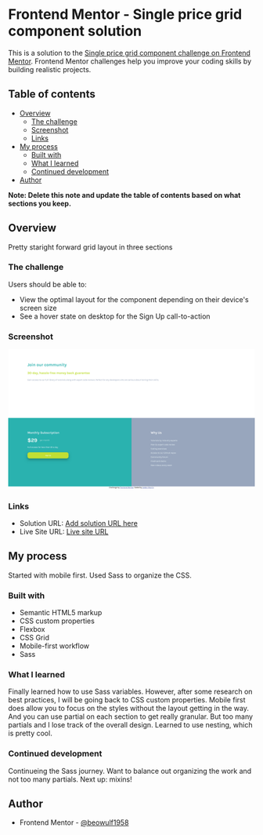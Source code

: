 # Frontend Mentor - Single price grid component solution

This is a solution to the [Single price grid component challenge on Frontend Mentor](https://www.frontendmentor.io/challenges/single-price-grid-component-5ce41129d0ff452fec5abbbc). Frontend Mentor challenges help you improve your coding skills by building realistic projects.

## Table of contents

- [Overview](#overview)
  - [The challenge](#the-challenge)
  - [Screenshot](#screenshot)
  - [Links](#links)
- [My process](#my-process)
  - [Built with](#built-with)
  - [What I learned](#what-i-learned)
  - [Continued development](#continued-development)
- [Author](#author)

**Note: Delete this note and update the table of contents based on what sections you keep.**

## Overview

Pretty staright forward grid layout in three sections

### The challenge

Users should be able to:

- View the optimal layout for the component depending on their device's screen size
- See a hover state on desktop for the Sign Up call-to-action

### Screenshot

![Screenshot](images/Screenshot%202023-10-20%20Frontend%20Mentor%20Single%20Price%20Grid%20Component.png)

### Links

- Solution URL: [Add solution URL here](https://your-solution-url.com)
- Live Site URL: [Live site URL](https://stirring-marzipan-fb11b1.netlify.app/)

## My process

Started with mobile first. Used Sass to organize the CSS.

### Built with

- Semantic HTML5 markup
- CSS custom properties
- Flexbox
- CSS Grid
- Mobile-first workflow
- Sass

### What I learned

Finally learned how to use Sass variables. However, after some research on best practices, I will be going back to CSS custom properties.
Mobile first does allow you to focus on the styles without the layout getting in the way. And you can use partial on each section to get really granular. But too many partials and I lose track of the overall design.
Learned to use nesting, which is pretty cool.

### Continued development

Continueing the Sass journey. Want to balance out organizing the work and not too many partials. Next up: mixins!

## Author

- Frontend Mentor - [@beowulf1958](https://www.frontendmentor.io/profile/beowulf1958)
